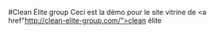 #Clean Élite group
Ceci est la démo pour le site vitrine de <a href"http://clean-elite-group.com/">clean élite</a>